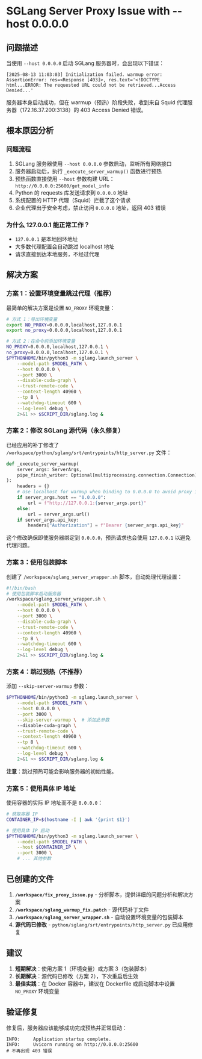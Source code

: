 # SGLang Server Proxy Issue with --host 0.0.0.0

## 问题描述

当使用 `--host 0.0.0.0` 启动 SGLang 服务器时，会出现以下错误：

```
[2025-08-13 11:03:03] Initialization failed. warmup error: 
AssertionError: res=<Response [403]>, res.text='<!DOCTYPE html...ERROR: The requested URL could not be retrieved...Access Denied...'
```

服务器本身启动成功，但在 warmup（预热）阶段失败，收到来自 Squid 代理服务器（172.16.37.200:3138）的 403 Access Denied 错误。

## 根本原因分析

### 问题流程
1. SGLang 服务器使用 `--host 0.0.0.0` 参数启动，监听所有网络接口
2. 服务器启动后，执行 `_execute_server_warmup()` 函数进行预热
3. 预热函数直接使用 `--host` 参数构建 URL：`http://0.0.0.0:25600/get_model_info`
4. Python 的 requests 库发送请求到 `0.0.0.0` 地址
5. 系统配置的 HTTP 代理（Squid）拦截了这个请求
6. 企业代理出于安全考虑，禁止访问 `0.0.0.0` 地址，返回 403 错误

### 为什么 127.0.0.1 能正常工作？
- `127.0.0.1` 是本地回环地址
- 大多数代理配置会自动跳过 localhost 地址
- 请求直接到达本地服务，不经过代理

## 解决方案

### 方案 1：设置环境变量跳过代理（推荐）

最简单的解决方案是设置 `NO_PROXY` 环境变量：

```bash
# 方式 1：导出环境变量
export NO_PROXY=0.0.0.0,localhost,127.0.0.1
export no_proxy=0.0.0.0,localhost,127.0.0.1

# 方式 2：在命令前添加环境变量
NO_PROXY=0.0.0.0,localhost,127.0.0.1 \
no_proxy=0.0.0.0,localhost,127.0.0.1 \
$PYTHONHOME/bin/python3 -m sglang.launch_server \
    --model-path $MODEL_PATH \
    --host 0.0.0.0 \
    --port 3000 \
    --disable-cuda-graph \
    --trust-remote-code \
    --context-length 40960 \
    --tp 8 \
    --watchdog-timeout 600 \
    --log-level debug \
    2>&1 >> $SCRIPT_DIR/sglang.log &
```

### 方案 2：修改 SGLang 源代码（永久修复）

已经应用的补丁修改了 `/workspace/python/sglang/srt/entrypoints/http_server.py` 文件：

```python
def _execute_server_warmup(
    server_args: ServerArgs,
    pipe_finish_writer: Optional[multiprocessing.connection.Connection],
):
    headers = {}
    # Use localhost for warmup when binding to 0.0.0.0 to avoid proxy issues
    if server_args.host == "0.0.0.0":
        url = f"http://127.0.0.1:{server_args.port}"
    else:
        url = server_args.url()
    if server_args.api_key:
        headers["Authorization"] = f"Bearer {server_args.api_key}"
```

这个修改确保即使服务器绑定到 `0.0.0.0`，预热请求也会使用 `127.0.0.1` 以避免代理问题。

### 方案 3：使用包装脚本

创建了 `/workspace/sglang_server_wrapper.sh` 脚本，自动处理代理设置：

```bash
#!/bin/bash
# 使用包装脚本启动服务器
/workspace/sglang_server_wrapper.sh \
    --model-path $MODEL_PATH \
    --host 0.0.0.0 \
    --port 3000 \
    --disable-cuda-graph \
    --trust-remote-code \
    --context-length 40960 \
    --tp 8 \
    --watchdog-timeout 600 \
    --log-level debug \
    2>&1 >> $SCRIPT_DIR/sglang.log &
```

### 方案 4：跳过预热（不推荐）

添加 `--skip-server-warmup` 参数：

```bash
$PYTHONHOME/bin/python3 -m sglang.launch_server \
    --model-path $MODEL_PATH \
    --host 0.0.0.0 \
    --port 3000 \
    --skip-server-warmup \  # 添加此参数
    --disable-cuda-graph \
    --trust-remote-code \
    --context-length 40960 \
    --tp 8 \
    --watchdog-timeout 600 \
    --log-level debug \
    2>&1 >> $SCRIPT_DIR/sglang.log &
```

**注意**：跳过预热可能会影响服务器的初始性能。

### 方案 5：使用具体 IP 地址

使用容器的实际 IP 地址而不是 `0.0.0.0`：

```bash
# 获取容器 IP
CONTAINER_IP=$(hostname -I | awk '{print $1}')

# 使用具体 IP 启动
$PYTHONHOME/bin/python3 -m sglang.launch_server \
    --model-path $MODEL_PATH \
    --host $CONTAINER_IP \
    --port 3000 \
    # ... 其他参数
```

## 已创建的文件

1. **`/workspace/fix_proxy_issue.py`** - 分析脚本，提供详细的问题分析和解决方案
2. **`/workspace/sglang_warmup_fix.patch`** - 源代码补丁文件
3. **`/workspace/sglang_server_wrapper.sh`** - 自动设置环境变量的包装脚本
4. **源代码已修改** - `python/sglang/srt/entrypoints/http_server.py` 已应用修复

## 建议

1. **短期解决**：使用方案 1（环境变量）或方案 3（包装脚本）
2. **长期解决**：源代码已修改（方案 2），下次重启后生效
3. **最佳实践**：在 Docker 容器中，建议在 Dockerfile 或启动脚本中设置 `NO_PROXY` 环境变量

## 验证修复

修复后，服务器应该能够成功完成预热并正常启动：

```
INFO:     Application startup complete.
INFO:     Uvicorn running on http://0.0.0.0:25600
# 不再出现 403 错误
```